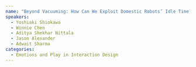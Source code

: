 ```yaml
---
name: "Beyond Vacuuming: How Can We Exploit Domestic Robots’ Idle Time?"
speakers:
  - Yoshiaki Shiokawa
  - Winnie Chen
  - Aditya Shekhar Nittala
  - Jason Alexander
  - Adwait Sharma
categories:
  - Emotions and Play in Interaction Design
---
```

